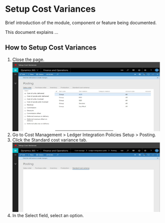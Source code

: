 ﻿# Setup Cost Variances
Brief introduction of the module, component or feature being documented.

This document explains ...

## How to Setup Cost Variances

1. Close the page.
![SetupCostVariances1](./assets/images/SetupCostVariances/SetupCostVariances1.png)
2. Go to Cost Management > Ledger Integration Policies Setup > Posting.
3. Click the Standard cost variance tab.
![SetupCostVariances1](./assets/images/SetupCostVariances/SetupCostVariances3.png)
4. In the Select field, select an option.
